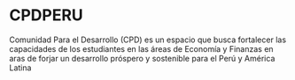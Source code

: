 # CPDPERU
Comunidad Para el Desarrollo (CPD) es un espacio que busca fortalecer las capacidades de los estudiantes en las áreas de Economía y Finanzas en aras de forjar un desarrollo próspero y sostenible para el Perú y América Latina
